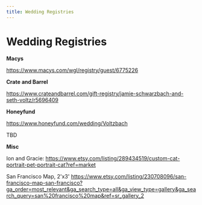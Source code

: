 ```yaml
---
title: Wedding Registries
---
```


# Wedding Registries

**Macys**

https://www.macys.com/wgl/registry/guest/6775226 

**Crate and Barrel**

https://www.crateandbarrel.com/gift-registry/jamie-schwarzbach-and-seth-voltz/r5696409  

**Honeyfund**

https://www.honeyfund.com/wedding/Voltzbach  


TBD

**Misc**

Ion and Gracie: https://www.etsy.com/listing/289434519/custom-cat-portrait-pet-portrait-cat?ref=market

San Francisco Map, 2'x3'
https://www.etsy.com/listing/230708096/san-francisco-map-san-francisco?ga_order=most_relevant&ga_search_type=all&ga_view_type=gallery&ga_search_query=san%20francisco%20map&ref=sr_gallery_2
